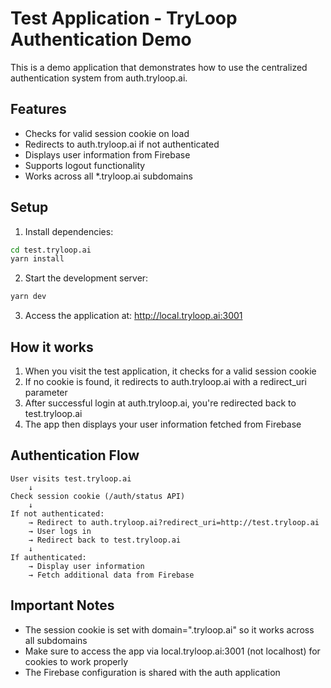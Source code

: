 # Test Application - TryLoop Authentication Demo

This is a demo application that demonstrates how to use the centralized authentication system from auth.tryloop.ai.

## Features

- Checks for valid session cookie on load
- Redirects to auth.tryloop.ai if not authenticated
- Displays user information from Firebase
- Supports logout functionality
- Works across all *.tryloop.ai subdomains

## Setup

1. Install dependencies:
```bash
cd test.tryloop.ai
yarn install
```

2. Start the development server:
```bash
yarn dev
```

3. Access the application at: http://local.tryloop.ai:3001

## How it works

1. When you visit the test application, it checks for a valid session cookie
2. If no cookie is found, it redirects to auth.tryloop.ai with a redirect_uri parameter
3. After successful login at auth.tryloop.ai, you're redirected back to test.tryloop.ai
4. The app then displays your user information fetched from Firebase

## Authentication Flow

```
User visits test.tryloop.ai
    ↓
Check session cookie (/auth/status API)
    ↓
If not authenticated:
    → Redirect to auth.tryloop.ai?redirect_uri=http://test.tryloop.ai
    → User logs in
    → Redirect back to test.tryloop.ai
    ↓
If authenticated:
    → Display user information
    → Fetch additional data from Firebase
```

## Important Notes

- The session cookie is set with domain=".tryloop.ai" so it works across all subdomains
- Make sure to access the app via local.tryloop.ai:3001 (not localhost) for cookies to work properly
- The Firebase configuration is shared with the auth application
